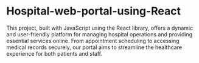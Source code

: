 # Hospital-web-portal-using-React
 This project, built with JavaScript using the React library, offers a dynamic and user-friendly platform for managing hospital operations and providing essential services online. From appointment scheduling to accessing medical records securely, our portal aims to streamline the healthcare experience for both patients and staff.
